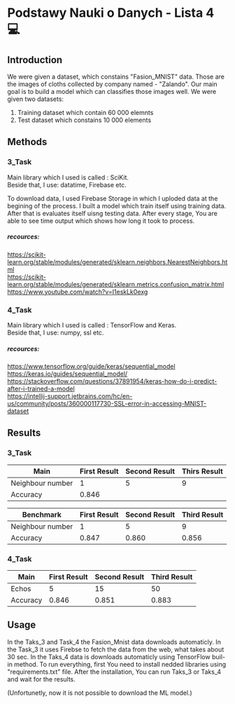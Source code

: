 # Podstawy Nauki o Danych - Lista 4 :computer:
## Introduction
We were given a dataset, which constains "Fasion_MNIST" data. Those are the images of cloths collected by company named - "Zalando". Our main goal is to build a model which can classifies those images well.
We were given two datasets:
  1. Training dataset which contain 60 000 elemnts
  2. Test dataset which constains 10 000 elements
## Methods
### 3_Task
Main library which I used is called : SciKit. <br />
Beside that, I use: datatime, Firebase etc.

To download data, I used Firebase Storage in which I uploded data at the begining of the process.
I built a model which train itself using training data. After that is evaluates itself uisng testing data.
After every stage, You are able to see time output which shows how long it took to process.

##### recources:
https://scikit-learn.org/stable/modules/generated/sklearn.neighbors.NearestNeighbors.html <br />
https://scikit-learn.org/stable/modules/generated/sklearn.metrics.confusion_matrix.html <br />
https://www.youtube.com/watch?v=I1eskLk0exg


### 4_Task
Main library which I used is called : TensorFlow and Keras. <br />
Beside that, I use: numpy, ssl etc.

##### recources:
https://www.tensorflow.org/guide/keras/sequential_model <br />
https://keras.io/guides/sequential_model/ <br />
https://stackoverflow.com/questions/37891954/keras-how-do-i-predict-after-i-trained-a-model <br />
https://intellij-support.jetbrains.com/hc/en-us/community/posts/360000117730-SSL-error-in-accessing-MNIST-dataset

## Results
### 3_Task
| Main              | First Result  | Second Result | Thirs Result |
| ------------------| ------------- | ------------- | ------------ |
| Neighbour number  | 1             | 5             | 9            |
| Accuracy          | 0.846         |               |              |

| Benchmark         | First Result  | Second Result | Third Result |
| ------------------| ------------- | ------------- | ------------ |
| Neighbour number  | 1             | 5             | 9            |
| Accuracy          | 0.847         | 0.860         | 0.856        |

### 4_Task
| Main              | First Result  | Second Result | Third Result |
| ------------------| ------------- | ------------- | ------------ |
| Echos             | 5             | 15            | 50           |
| Accuracy          | 0.846         | 0.851         | 0.883        |

## Usage
In the Taks_3 and Task_4 the Fasion_Mnist data downloads automaticly. In the Task_3 it uses Firebse to fetch the data from the web, what takes about 30 sec. In the Taks_4 data is downloads automaticly using TensorFlow buil-in method.
To run everything, first You need to install nedded libraries using "requirements.txt" file.
After the installation, You can run Taks_3 or Taks_4 and wait for the results.

(Unfortunetly, now it is not possible to download the ML model.)




